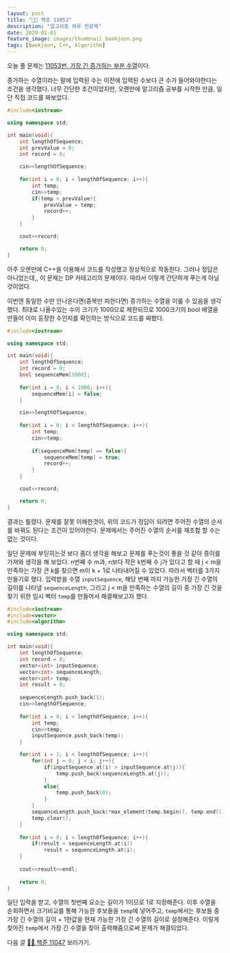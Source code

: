 ```yaml
---
layout: post
title: "🧑‍💻 백준 11053"
description: "알고리즘 하루 한문제"
date: 2020-02-01
feature_image: images/thumbnail_baekjoon.png
tags: [Baekjoon, C++, Algorithm]
---
```


오늘 풀 문제는 [11053번, 가장 긴 증가하는 부분 수열](https://www.acmicpc.net/problem/11053)이다. 

증가하는 수열이라는 말에 입력된 수는 이전에 입력된 수보다 큰 수가 들어와야한다는 조건을 생각했다. 너무 간단한 조건이었지만, 오랜만에 알고리즘 공부를 시작한 만큼, 일단 직접 코드를 짜보았다. 
```cpp
#include<iostream>

using namespace std;

int main(void){
    int lengthOfSequence;
    int prevValue = 0;
    int record = 0;

    cin>>lengthOfSequence;
    
    for(int i = 0; i < lengthOfSequence; i++){
        int temp;
        cin>>temp;
        if(temp > prevValue){
            prevValue = temp;
            record++;
        }
    }

    cout<<record;

    return 0;
}
```
아주 오랜만에 C++을 이용해서 코드를 작성했고 정상적으로 작동한다. 그러나 정답은 아니었는데,, 이 문제는 DP 카테고리의 문제이다. 따라서 이렇게 간단하게 푸는게 아닐것이었다.

이번엔 동일한 수만 안나온다면(중복만 피한다면) 증가하는 수열을 이룰 수 있음을 생각했다. 최대로 나올수있는 수의 크기가 1000으로 제한되므로 1000크기의 bool 배열을 만들어 이미 등장한 수인지를 확인하는 방식으로 코드를 짜봤다. 

```cpp
#include<iostream>

using namespace std;

int main(void){
    int lengthOfSequence;
    int record = 0;
    bool sequenceMem[1000];
    
    for(int i = 0; i < 1000; i++){
        sequenceMem[i] = false;
    }

    cin>>lengthOfSequence;
    
    for(int i = 0; i < lengthOfSequence; i++){
        int temp;
        cin>>temp;
        
        if(sequenceMem[temp] == false){
            sequenceMem[temp] = true;
            record++;
        }
    }

    cout<<record;

    return 0;
}

```
결과는 틀렸다. 문제를 잘못 이해한것이, 위의 코드가 정답이 되려면 주어진 수열의 순서를 바꿔도 된다는 조건이 있어야한다. 문제에서는 주어진 수열의 순서를 재조합 할 수는 없는 것이다. 

일단 문제에 부딛히는것 보다 좀더 생각을 해보고 문제를 푸는것이 좋을 것 같아 종이를 가져와 생각을 해 보았다. 
n번째 수 m과, n보다 작은 k번째 수 j가 있다고 할 때 j < m을 만족하는 가장 큰 k를 찾으면 m이 k + 1로 나타내어질 수 있었다. 
따라서 벡터를 3가지 만들기로 했다. 입력받을 수열 `inputSequence`, 해당 번째 까지 가능한 가장 긴 수열의 길이를 나타낼 `sequenceLength`, 그리고 j < m을 만족하는 수열의 길이 중 가장 긴 것을 찾기 위한 임시 벡터 `temp`를 만들어서 해결해보고자 했다. 

```cpp
#include<iostream>
#include<vector>
#include<algorithm>

using namespace std;

int main(void){
    int lengthOfSequence;
    int record = 0;
    vector<int> inputSequence;
    vector<int> sequenceLength;
    vector<int> temp;
    int result = 0;
    
    sequenceLength.push_back(1);
    cin>>lengthOfSequence;
    
    for(int i = 0; i < lengthOfSequence; i++){
        int temp;
        cin>>temp;
        inputSequence.push_back(temp);
    }

    for(int i = 1; i < lengthOfSequence; i++){
        for(int j = 0; j < i; j++){
            if(inputSequence.at(i) > inputSequence.at(j)){
                temp.push_back(sequenceLength.at(j));
            }
            else{
                temp.push_back(0);
            }
        }
        sequenceLength.push_back(*max_element(temp.begin(), temp.end()) + 1);
        temp.clear();
    }
    
    for(int i = 0; i < lengthOfSequence; i++){
        if(result < sequenceLength.at(i))
            result = sequenceLength.at(i);
    }
    
    cout<<result<<endl;
    
    return 0;
}
```
일단 입력을 받고, 수열의 첫번째 요소는 길이가 1이므로 1로 지정해준다. 이후 수열을 순회하면서 크기비교를 통해 가능한 후보들을 `temp`에 넣어주고, `temp`에서는 후보들 중 가장 긴 수열의 길이 + 1한값을 현재 가능한 가장 긴 수열의 길이로 설정해준다. 이렇게 찾아진 `temp`에서 가장 긴 수열을 찾아 출력해줌으로써 문제가 해결되었다.

다음 글 [🧑‍💻 백준 11047](https://yabby1997.github.io/baekjoon_11047) 보러가기.
